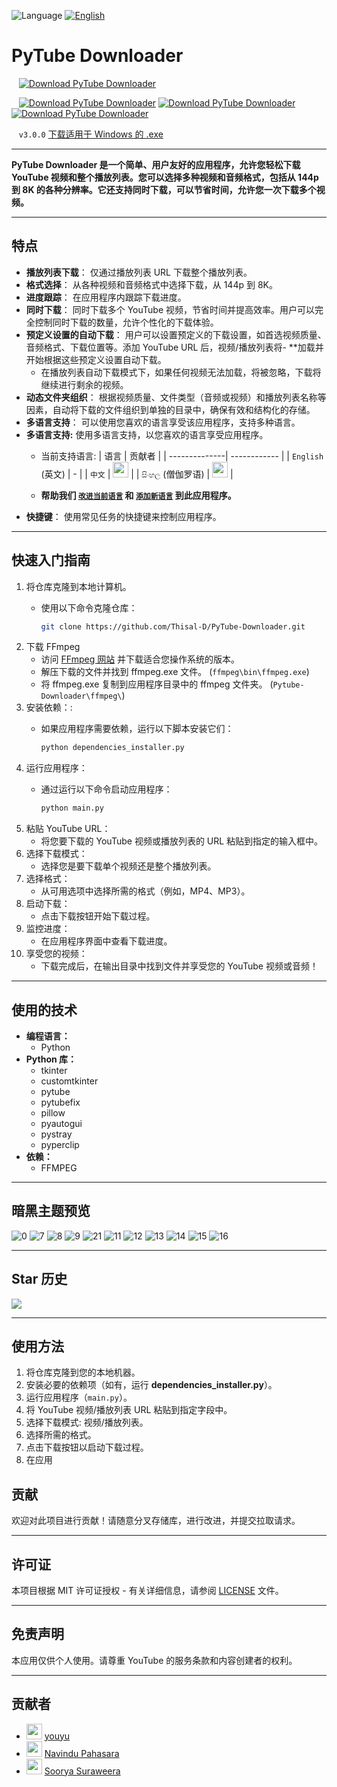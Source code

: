 ![Language](https://img.shields.io/badge/Language-中文-red) [![English](https://img.shields.io/badge/Language-English-blue)](README.md)

# PyTube Downloader


&nbsp; &nbsp;[![Download PyTube Downloader](https://a.fsdn.com/con/app/sf-download-button)](https://sourceforge.net/projects/pytube-downloader/files/latest/download)

&nbsp; &nbsp;[![Download PyTube Downloader](https://img.shields.io/sourceforge/dm/pytube-downloader.svg)](https://sourceforge.net/projects/pytube-downloader/files/latest/download) [![Download PyTube Downloader](https://img.shields.io/sourceforge/dw/pytube-downloader.svg)](https://sourceforge.net/projects/pytube-downloader/files/latest/download) [![Download PyTube Downloader](https://img.shields.io/sourceforge/dt/pytube-downloader.svg)](https://sourceforge.net/projects/pytube-downloader/files/latest/download)

&nbsp; &nbsp;`v3.0.0` [下载适用于 Windows 的 .exe](https://sourceforge.net/p/pytube-downloader)

---

**PyTube Downloader 是一个简单、用户友好的应用程序，允许您轻松下载 YouTube 视频和整个播放列表。您可以选择多种视频和音频格式，包括从 144p 到 8K 的各种分辨率。它还支持同时下载，可以节省时间，允许您一次下载多个视频。**

---

## 特点

- **播放列表下载**： 仅通过播放列表 URL 下载整个播放列表。
- **格式选择**： 从各种视频和音频格式中选择下载，从 144p 到 8K。
- **进度跟踪**： 在应用程序内跟踪下载进度。
- **同时下载**： 同时下载多个 YouTube 视频，节省时间并提高效率。用户可以完全控制同时下载的数量，允许个性化的下载体验。
- **预定义设置的自动下载**： 用户可以设置预定义的下载设置，如首选视频质量、音频格式、下载位置等。添加 YouTube URL 后，视频/播放列表将- **加载并开始根据这些预定义设置自动下载。
  - 在播放列表自动下载模式下，如果任何视频无法加载，将被忽略，下载将继续进行剩余的视频。
- **动态文件夹组织**： 根据视频质量、文件类型（音频或视频）和播放列表名称等因素，自动将下载的文件组织到单独的目录中，确保有效和结构化的存储。
- **多语言支持**： 可以使用您喜欢的语言享受该应用程序，支持多种语言。
- **多语言支持:** 使用多语言支持，以您喜欢的语言享受应用程序。
  - 当前支持语言:
    | 语言         | 贡献者       |
    | --------------| ------------ |
    | `English` (英文)         | -            |
    | `中文` | [<img src="https://github.com/childeyouyu.png?size=25" width="25">](https://github.com/childeyouyu) |
    | `සිංහල` (僧伽罗语) | [<img src="https://github.com/Navindu21.png?size=25" width="25">](https://github.com/Navindu21) |

  - **帮助我们 [``改进当前语言``](LANGUAGE_CONTRIBUTION_GUIDE_zh.md/#improve-current-language-issues) 和 [``添加新语言``](LANGUAGE_CONTRIBUTION_GUIDE_zh.md/#adding-a-new-language) 到此应用程序。**
- **快捷键**： 使用常见任务的快捷键来控制应用程序。

---

## 快速入门指南

1. 将仓库克隆到本地计算机。
    - 使用以下命令克隆仓库：
      
      ```bash
      git clone https://github.com/Thisal-D/PyTube-Downloader.git
      ```
2. 下载 FFmpeg
   - 访问 [FFmpeg 网站](https://ffmpeg.org/download.html) 并下载适合您操作系统的版本。
   - 解压下载的文件并找到 ffmpeg.exe 文件。 (`ffmpeg\bin\ffmpeg.exe`)
   - 将 ffmpeg.exe 复制到应用程序目录中的 ffmpeg 文件夹。 (`Pytube-Downloader\ffmpeg\`)
3. 安装依赖：:
    - 如果应用程序需要依赖，运行以下脚本安装它们：
     
      ```bash
      python dependencies_installer.py
      ```
4. 运行应用程序：
    - 通过运行以下命令启动应用程序：
      
      ```bash
      python main.py
      ```
5. 粘贴 YouTube URL：
    - 将您要下载的 YouTube 视频或播放列表的 URL 粘贴到指定的输入框中。
6. 选择下载模式：
    - 选择您是要下载单个视频还是整个播放列表。
7. 选择格式：
    - 从可用选项中选择所需的格式（例如，MP4、MP3）。
8. 启动下载：
    - 点击下载按钮开始下载过程。
9. 监控进度：
    - 在应用程序界面中查看下载进度。
10. 享受您的视频：
    - 下载完成后，在输出目录中找到文件并享受您的 YouTube 视频或音频！

---

## 使用的技术

- **编程语言：** 
  - Python
- **Python 库：** 
  - tkinter
  - customtkinter
  - pytube
  - pytubefix
  - pillow
  - pyautogui
  - pystray
  - pyperclip
- **依赖：**
  - FFMPEG

---

## 暗黑主题预览

![0](https://github.com/Thisal-D/PyTube-Downloader/assets/93121062/b2079262-0d1c-4bd0-9b33-7cc16c9173ce)
![7](https://github.com/Thisal-D/PyTube-Downloader/assets/93121062/7aea8c67-669f-4ee6-af45-7ea6e3b92019)
![8](https://github.com/Thisal-D/PyTube-Downloader/assets/93121062/b209e21d-afe0-4dd6-a776-95a1fc0a1062)
![9](https://github.com/Thisal-D/PyTube-Downloader/assets/93121062/5402f15b-ec81-4abc-b4ed-9d8c389ac03f)
![21](https://github.com/Thisal-D/PyTube-Downloader/assets/93121062/8b8a03fe-2770-48d9-9d88-42748d24e63f)
![11](https://github.com/Thisal-D/PyTube-Downloader/assets/93121062/6aa20ae2-fe27-4d32-9997-590fe6453c38)
![12](https://github.com/Thisal-D/PyTube-Downloader/assets/93121062/4e30da72-b615-4d3a-baac-a986965ab8f9)
![13](https://github.com/Thisal-D/PyTube-Downloader/assets/93121062/2741bc3d-8b9a-4763-b4ee-987b0476015e)
![14](https://github.com/Thisal-D/PyTube-Downloader/assets/93121062/a85491e9-189c-4e60-ad51-3c4241931e0a)
![15](https://github.com/Thisal-D/PyTube-Downloader/assets/93121062/4c87c165-1b32-4053-99b6-f3087cf145e8)
![16](https://github.com/Thisal-D/PyTube-Downloader/assets/93121062/6d192edb-999b-4fdd-838b-0e2ecddf2df1)

---

## Star 历史

<picture> 
    <source media="(prefers-color-scheme: dark)" srcset="https://api.star-history.com/svg?repos=Thisal-D/PyTube-Downloader&type=Date&theme=dark"> 
    <img src="https://api.star-history.com/svg?repos=Thisal-D/PyTube-Downloader&type=Date&theme=light" > 
</picture> 

---

## 使用方法

1. 将仓库克隆到您的本地机器。
2. 安装必要的依赖项（如有，运行 **dependencies_installer.py**）。
3. 运行应用程序（``main.py``）。
4. 将 YouTube 视频/播放列表 URL 粘贴到指定字段中。
5. 选择下载模式: 视频/播放列表。
6. 选择所需的格式。
7. 点击下载按钮以启动下载过程。
8. 在应用

## 贡献

欢迎对此项目进行贡献！请随意分叉存储库，进行改进，并提交拉取请求。

---

## 许可证

本项目根据 MIT 许可证授权 - 有关详细信息，请参阅 [LICENSE](LICENSE) 文件。

---

## 免责声明

本应用仅供个人使用。请尊重 YouTube 的服务条款和内容创建者的权利。

---

## 贡献者

- [<img src="https://github.com/childeyouyu.png?size=25" width="25">](https://github.com/childeyouyu) [youyu](https://github.com/childeyouyu)
- [<img src="https://github.com/Navindu21.png?size=25" width="25">](https://github.com/Navindu21) [Navindu Pahasara](https://github.com/Navindu21)
- [<img src="https://github.com/sooryasuraweera.png?size=25" width="25">](https://github.com/sooryasuraweera) [Soorya Suraweera](https://github.com/sooryasuraweera)
